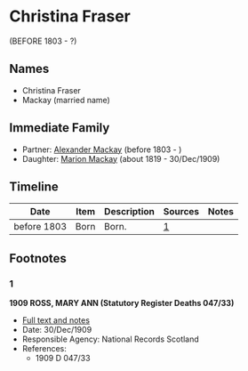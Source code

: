 ﻿---
layout: person
subject_key: i45275253
permalink: /people/i45275253
---

# Christina Fraser
(BEFORE 1803 - ?)

## Names

* Christina Fraser
* Mackay (married name)

## Immediate Family

* Partner: [Alexander Mackay](./@3089092@-alexander-mackay-b1803-d.md) (before 1803 - )
* Daughter: [Marion Mackay](./@78930004@-marion-mackay-b1819-d1909-12-30.md) (about 1819 - 30/Dec/1909)

## Timeline

Date | Item | Description | Sources | Notes
---|---|---|---|---
before 1803 | Born | Born. | [1](#1) | 

## Footnotes

### 1

**1909 ROSS, MARY ANN (Statutory Register Deaths 047/33)**

* [Full text and notes](../sources/@62343074@-1909-ross,-mary-ann-statutory-register-deaths-047-33-.md)
* Date: 30/Dec/1909
* Responsible Agency: National Records Scotland
* References: 
  * 1909 D 047/33

